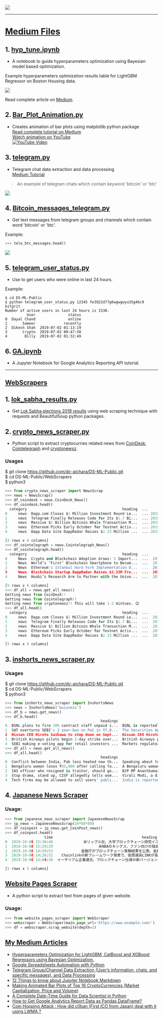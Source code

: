 
<img src="images/wordcloud.png">

---

# [Medium Files](https://github.com/dc-aichara/DS-ML-Public/tree/master/Medium_Files)

## 1. [hyp_tune.ipynb](https://github.com/dc-aichara/DS-ML-Public/blob/master/Medium_Files/hyp_tune.ipynb)

- A notebook to guide hyperparameters optimization using Bayesian model based optimization. 

Example hyperparameters optimization results table for LightGBM Regressor on Boston Housing data. 

<img src="images/hyp_lgbm.png">

Read complete article on [Medium](https://medium.com/analytics-vidhya/hyperparameters-optimization-for-lightgbm-catboost-and-xgboost-regressors-using-bayesian-6e7c495947a9). 

## 2. [Bar_Plot_Animation.py ](https://github.com/dc-aichara/DS-ML-Public/blob/master/Medium_Files/Bar_Plot_Animation.py)
- Creates animation of bar plots using matplotlib python package <br>
[Read complete tutorial on Medium](https://medium.com/@dc.aichara/making-animated-bar-plots-of-top-16-cryptocurrencies-market-capitalization-price-and-volume-7889788af264)<br>
[Watch animation on YouTube](https://www.youtube.com/watch?v=jqSuaRpCnro) <br>
[![YouTube Video](http://img.youtube.com/vi/jqSuaRpCnro/0.jpg)](http://www.youtube.com/watch?v=jqSuaRpCnro)

## 3. [telegram.py](https://github.com/dc-aichara/DS-ML-Public/blob/master/Medium_Files/telegram.py)
- Telegram chat data extraction and data processing <br>
[Medium Tutorial](https://medium.com/@dc.aichara/telegram-channel-data-extraction-users-information-chats-and-specific-messages-and-data-21bb54710fd3)  <br>

> An example of telegram chats which contain keyword 'bitcoin' or 'btc'

<img src='images/Bitcoin_text_ts.png'>


## 4. [Bitcoin_messages_telegram.py](https://github.com/dc-aichara/DS-ML-Public/blob/master/Medium_Files/Bitcoin_messages_telegram.py)
- Get text messages from telegram groups and channels which contain word 'bitcoin' or 'btc'. <br>

Example: 

```python
>>> tele_btc_messages.head()

```
<img src='images/tele_text.png'>

## 5. [telegram_user_status.py](https://github.com/dc-aichara/DS-ML-Public/blob/master/Medium_Files/telegram_user_status.py)
- Use to get users who were online in last 24 hours.

Example: 
```
$ cd DS-ML-Public
$ python telegram_user_status.py 12345 fe3922d77g6wgwgwyu35g46c9 bitgrit
Number of active users in last 24 hours is 1530.
          User               status
0  Dayal Chand               online
1       Sameer             recently
2  Dikesh Shah  2019-07-02 01:13:19
3       Crypto  2019-07-02 00:47:50
4        Billy  2019-07-02 01:32:49

```
## 6. [GA.ipynb](https://github.com/dc-aichara/DS-ML-Public/blob/master/Medium_Files/GA.ipynb)

- A  Jupyter Notebook for Google Analytics Reporting API tutorial. 


*** 

## [WebScrapers](https://github.com/dc-aichara/DS-ML-Public/tree/master/WebScrapers) 

## 1. [lok_sabha_results.py](https://github.com/dc-aichara/DS-ML-Public/blob/master/WebScrapers/lok_sabha_results.py)
- Get [Lok Sabha elections 2019 results](https://results.eci.gov.in/pc/en/partywise/index.htm) using web scraping technique with requests and BeautifulSoup python packages. 

## 2. [crypto_news_scraper.py](https://github.com/dc-aichara/DS-ML-Public/blob/master/WebScrapers/crypto_news_scraper.py)
- Python script to extract cryptocurries related news from [CoinDesk](https://www.coindesk.com), [Cointelegraph](https://cointelegraph.com) and [cryptonewsz](https://www.cryptonewsz.com). 

### Usages
$ git clone https://github.com/dc-aichara/DS-ML-Public.git <br>
$ cd DS-ML-Public/WebScrapers <br>
$ python3 

```python
>>> from crypto_news_scraper import NewsScrap
>>> news = NewsScrap()
>>> df_coindesk = news.CoinDesk_News()
>>> df_coindesk.head()
  category                                            heading  ...                time    source
0     news  Dapp.com Closes $1 Million Investment Round Le...  ... 2019-09-06 22:00:00  CoinDesk
1     news  Telegram Finally Releases Code for Its $1.7 Bi...  ... 2019-09-06 21:46:00  CoinDesk
2     news  Massive $1 Billion Bitcoin Whale Transaction M...  ... 2019-09-06 19:00:00  CoinDesk
3     news  Ethereum Picks Early October for Testnet Activ...  ... 2019-09-06 18:00:00  CoinDesk
4     news  Dapp Data Site DappRadar Raises $2.33 Million ...  ... 2019-09-06 17:00:00  CoinDesk

[5 rows x 6 columns]
>>> df_cointelegraph = news.Cointelegraph_News()
>>> df_cointelegraph.head()
  category                                            heading  ...                 time         source
0     News  Crypto and Blockchain Adoption Grows: 5 Import...  ...  2019-09-09 11:15:03  CoinTelegraph
1     News  World’s ‘First’ Blockchain Smartphone to Becom...  ...  2019-09-09 08:15:03  CoinTelegraph
2     News  Ethereum's Istanbul Hard Fork Implementation D...  ...  2019-09-09 08:15:03  CoinTelegraph
3     News  Blockchain Startup DappRadar Raises $2.33M Fro...  ...  2019-09-09 08:15:03  CoinTelegraph
4     News  Huobi’s Research Arm to Partner with the Unive...  ...  2019-09-09 07:15:03  CoinTelegraph

[5 rows x 6 columns]
>>> df_all = news.get_all_news()
Getting news from CoinDesk!!
Getting news from Cointelegraph!!
Getting news from cryptonewsz!! This will take 1-2 mintues. 😉
>>> df_all.head()
  category                                            heading  ...                 time    source
0     news  Dapp.com Closes $1 Million Investment Round Le...  ...  2019-09-06 22:00:00  CoinDesk
1     news  Telegram Finally Releases Code for Its $1.7 Bi...  ...  2019-09-06 21:46:00  CoinDesk
2     news  Massive $1 Billion Bitcoin Whale Transaction M...  ...  2019-09-06 19:00:00  CoinDesk
3     news  Ethereum Picks Early October for Testnet Activ...  ...  2019-09-06 18:00:00  CoinDesk
4     news  Dapp Data Site DappRadar Raises $2.33 Million ...  ...  2019-09-06 17:00:00  CoinDesk

[5 rows x 6 columns]

```
## 3. [inshorts_news_scraper.py](https://github.com/dc-aichara/DS-ML-Public/blob/master/WebScrapers/inshorts_news_scraper.py)

### Usages
$ git clone https://github.com/dc-aichara/DS-ML-Public.git <br>
$ cd DS-ML-Public/WebScrapers <br>
$ python3 

```python
>>> from inshorts_news_scraper import InshortsNews
>>> news = InshortsNews('business')
>>> df_b = news.get_news()
>>> df_b.head()
                                            headings                                               news       short_by                time  category
0  BSNL plans to fire 30% contract staff unpaid s...  BSNL is reportedly planning to lay off about 3...  Anushka Dixit 2019-09-09 23:35:00  business
1  SAT overturns SEBI's 2 year-ban on PwC in ₹7,8...  The Securities Appellate Tribunal (SAT) on Mon...  Anushka Dixit 2019-09-09 21:29:00  business
2  Nissan CEO Hiroto Saikawa to step down on Sept...  Nissan CEO Hiroto Saikawa will step down on Se...         Dharna 2019-09-09 21:08:00  business
3  British Airways pilots begin 2-day strike over...  British Airways pilots began a two-day strike ...  Anushka Dixit 2019-09-09 20:18:00  business
4  SEBI making e-voting app for retail investors ...  Markets regulator SEBI is working on an e-voti...         Dharna 2019-09-09 18:04:00  business
>>> df_all = news.get_all_news()
>>> df_all.head()
                                            headings                                               news        short_by                time  category
0  Conflict between India, Pak less heated now th...  Speaking about tensions between India and Paki...  Arshiya Chopra 2019-09-10 08:50:00  national
1  Bengaluru woman loses ₹95,000 after calling fa...  A Bengaluru woman lost ₹95,000 after calling a...  Pragya Swastik 2019-09-10 08:25:00  national
2  IAS officer who resigned is traitor, should go...  BJP MP Anantkumar Hegde has called IAS officer...    Apaar Sharma 2019-09-09 23:28:00  national
3  Stop drama, stand up, CISF allegedly tells wom...  Virali Modi, a disability rights activist, has...    Anmol Sharma 2019-09-09 23:10:00  national
4  Tech firms may be allowed to sell users' publi...  India is reportedly mulling guidelines which w...          Dharna 2019-09-09 23:00:00  national

```
## 4. [Japanese News Scraper](https://github.com/dc-aichara/DS-ML-Public/blob/master/WebScrapers/japanese_news_scraper.py)

### Usage:
```python
>>> from japanese_news_scraper import JapaneseNewsScrap
>>> jp_news = JapaneseNewsScrap(24*60*60)
>>> df_coinpost = jp_news.get_CoinPost_news()
>>> df_coinpost.head()
                  time                                         heading  ...                           link    source
0  2019-10-08 15:30:48              米リップル社、大学ブロックチェーン研究イニシアチブで年次大会を初開催  ...  https://coinpost.jp/?p=111090  CoinPost
1  2019-10-08 15:29:29                     米NBAのキングス、ファン向けの独自仮想通貨発行を発表  ...  https://coinpost.jp/?p=111088  CoinPost
2  2019-10-08 14:59:53             金融庁がブロックチェーン実験結果を公表、金融機関の顧客KYC情報を共有  ...  https://coinpost.jp/?p=111189  CoinPost
3  2019-10-08 14:26:52    Chainlinkの新フレームワーク発表で、仮想通貨LINKが高騰 協賛にIntelなど  ...  https://coinpost.jp/?p=111080  CoinPost
4  2019-10-08 14:04:36  イーサリアム企業連合、ブロックチェーン仕様の新バージョン発表 「Devcon 5」で検証実施  ...  https://coinpost.jp/?p=111170  CoinPost

[5 rows x 5 columns]

```
## [Website Pages Scraper](https://github.com/dc-aichara/DS-ML-Public/blob/master/WebScrapers/website_pages_scraper.py)

- A python script to extract text from pages of given website. 

### Usage:

```python
>>> from website_pages_scraper import WebScraper
>>> webscraper = WebScraper(main_page_url='https://www.example.com/')
>>> df = webscraper.scrap_website(depth=2)

```

## [My Medium Articles](https://medium.com/@dcaichara)
-  [Hyperparameters Optimization for LightGBM, CatBoost and XGBoost Regressors using Bayesian Optimization.](https://medium.com/game-of-data/hyperparameters-optimization-for-lightgbm-catboost-and-xgboost-regressors-using-bayesian-6e7c495947a9)
-  [Google Spreadsheets Automation with Python](https://medium.com/@dcaichara/play-with-google-spreadsheets-with-python-301dd4ee36eb)
-  [Telegram Group/Channel Data Extraction (User’s information, chats, and specific messages), and Data Processing](https://medium.com/@dcaichara/telegram-channel-data-extraction-users-information-chats-and-specific-messages-and-data-21bb54710fd3)
-  [12 Things to know about Jupyter Notebook Markdown](https://medium.com/@dcaichara/12-things-to-know-about-jupyter-notebook-markdown-3f6cef811707)
-  [Making Animated Bar Plots of Top 16 CryptoCurrencies (Market Capitalization, Price and Volume)](https://medium.com/@dcaichara/telegram-channel-data-extraction-users-information-chats-and-specific-messages-and-data-21bb54710fd3)
-  [A Complete Date-Time Guide for Data Scientist in Python](https://medium.com/analytics-vidhya/a-complete-date-time-guide-for-data-scientist-in-python-cd0b1cfb5e74) 
-  [How to Get Google Analytics Report Data as Pandas DataFrame?](https://medium.com/analytics-vidhya/how-to-get-google-analytics-report-data-as-pandas-dataframe-e3930831fba)
-  [Coin Hopping Attack : How did c0ban (First ICO from Japan) deal with it using LWMA ?](https://medium.com/@dcaichara/coin-hopping-attack-how-did-c0ban-first-ico-from-japan-deal-with-it-using-lwma-9facda2f02b6)
